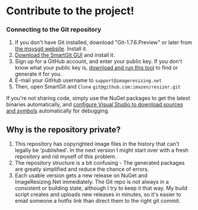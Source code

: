 
# Contribute to the project!


### Connecting to the Git repository

1. If you don't have Git installed, download "Git-1.7.6.Preview" or later from [the msysgit website](http://code.google.com/p/msysgit/downloads/list). Install it.
2.  [Download the SmartGit GUI](http://www.shareit.com/affiliate.html?affiliateid=200142144&publisherid=200020344&target=http%3A%2F%2Fwww.syntevo.com%2Fsmartgit%2Findex.html) and install it.
3. Sign up for a GitHub account, and enter your public key. If you don't know what your public key is, [download and run this tool](http://windowsgit.com/keytool) to find or generate it for you.
4. E-mail your GitHub username to `support@imageresizing.net`
5. Then, open SmartGit and `Clone` `git@github.com:imazen/resizer.git`

If you're not sharing code, simply use the NuGet packages to get the latest binaries automatically, and [configure Visual Studio to download sources and symbols](http://www.symbolsource.org/Public/Home/VisualStudio) automatically for debugging.


## Why is the repository private?

1. This repository has copyrighted image files in the history that can't legally be 'published'. In the next version I might start over with a fresh repository and rid myself of this problem.
2. The repository structure is a bit confusing - The generated packages are greatly simplified and reduce the chance of errors.
3. Each usable version gets a new release on NuGet and ImageResizing.Net immediately. The Git repo is not always in a consistent or building state, although I try to keep it that way. My build script creates and uploads new releases in minutes, so it's easier to email someone a hotfix link than direct them to the right git commit.


